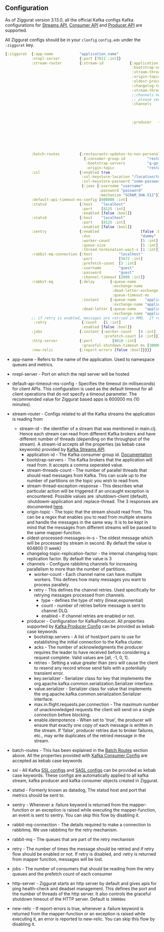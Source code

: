 ## Configuration

As of Ziggurat version 3.13.0, all the official Kafka configs Kafka configurations for [Streams API](https://docs.confluent.io/platform/current/installation/configuration/streams-configs.html), [Consumer API](https://docs.confluent.io/platform/current/installation/configuration/consumer-configs.html) and [Producer API](https://docs.confluent.io/platform/current/installation/configuration/producer-configs.html) are supported.

All Ziggurat configs should be in your `clonfig` `config.edn` under the `:ziggurat` key.

```clojure
{:ziggurat  {:app-name            "application_name"
            :nrepl-server         {:port [7011 :int]}
            :stream-router        {:stream-id            {:application-id                 "kafka_consumer_id"
                                                          :bootstrap-servers              "kafka-broker-1:6667,Kafka-broker-2:6667"
                                                          :stream-threads-count           [1 :int]
                                                          :origin-topic                   "kafka-topic-*"
                                                          :oldest-processed-message-in-s  [604800 :int]
                                                          :changelog-topic-replication-factor [3 :int]
                                                          :stream-thread-exception-response [:shutdown-client :keyword]
                                                          ;;channels help you increase the number of parallel processors more than the number of partitions of your topic.
                                                          ;; please see the channels section for more information.
                                                          :channels                           {:channel-1 {:worker-count [10 :int]
                                                                                                         :retry        {:type    [:linear :keyword]
                                                                                                                        :count   [5 :int]
                                                                                                                        :enabled [true :bool]}}}
                                                          :producer   {:bootstrap-servers                     "localhost:9092"
                                                                       :acks                                  "all"
                                                                       :retries-config                        5
                                                                       :max-in-flight-requests-per-connection 5
                                                                       :enable-idempotence                    false
                                                                       :value-serializer                      "org.apache.kafka.common.serialization.StringSerializer"
                                                                       :key-serializer                        "org.apache.kafka.common.serialization.StringSerializer"}}} 
            :batch-routes         {:restaurants-updates-to-non-personalized-es
                                    {:consumer-group-id          "restaurants-updates-consumer"
                                     :bootstrap-servers          "g-gojek-id-mainstream.golabs.io:6668"
                                     :origin-topic               "restaurant-updates-stream"}}
            :ssl                  {:enabled true
                                   :ssl-keystore-location "/location/to/keystore"
                                   :ssl-keystore-password "some-password"
                                   {:jaas {:username "username"
                                           :password "password"
                                           :mechanism "SCRAM_SHA-512"}}}
            :default-api-timeout-ms-config [600000 :int]
            :statsd               {:host    "localhost"
                                   :port    [8125 :int]
                                   :enabled [false :bool]}
            :statsd               {:host    "localhost"
                                   :port    [8125 :int]
                                   :enabled [false :bool]}
            :sentry               {:enabled                   [false :bool]
                                   :dsn                       "dummy"
                                   :worker-count              [5 :int]
                                   :queue-size                [5 :int]
                                   :thread-termination-wait-s [1 :int]}
            :rabbit-mq-connection {:host            "localhost"
                                   :port            [5672 :int]
                                   :prefetch-count  [3 :int]
                                   :username        "guest"
                                   :password        "guest"
                                   :channel-timeout [2000 :int]}
            :rabbit-mq            {:delay       {:queue-name           "application_name_delay_queue"
                                                 :exchange-name        "application_name_delay_exchange"
                                                 :dead-letter-exchange "application_name_instant_exchange"
                                                 :queue-timeout-ms     [5000 :int]}
                                   :instant     {:queue-name    "application_name_instant_queue"
                                                 :exchange-name "application_name_instant_exchange"}
                                   :dead-letter {:queue-name    "application_name_dead_letter_queue"
                                                 :exchange-name "application_name_dead_letter_exchange"}}
            ;; if retry is enabled, messages are retried in RMQ.  If retry is disabled, and :retry is returned from mapper function, messages will be lost.
             :retry                {:count   [5 :int]
                                   :enabled [false :bool]}
            :jobs                 {:instant {:worker-count   [4 :int]
                                             :prefetch-count [4 :int]}}
            :http-server          {:port         [8010 :int]
                                   :graceful-shutdown-timeout-ms [30000 :int]
            :new-relic            {:report-errors [false :bool]}}}}
```

- app-name - Refers to the name of the application. Used to namespace queues and metrics.
- nrepl-server - Port on which the repl server will be hosted
- default-api-timeout-ms-config - Specifies the timeout (in milliseconds) for client APIs. This configuration is used as the default timeout for all client operations that do not specify a timeout parameter. The recommended value for Ziggurat based apps is 600000 ms (10 minutes).
- stream-router - Configs related to all the Kafka streams the application is reading from

    - stream-id - the identifier of a stream that was mentioned in main.clj. Hence each stream can read from different Kafka brokers and have different number of threads (depending on the throughput of the stream). A stream-id accepts all the properties (as kebab case keywords) provided by [Kafka Streams API](https://kafka.apache.org/28/javadoc/org/apache/kafka/streams/StreamsConfig.html).
        - application-id - The Kafka consumer group id. [Documentation](https://kafka.apache.org/intro#intro_consumers)
        - bootstrap-servers - The Kafka brokers that the application will read from. It accepts a comma seperated value.
        - stream-threads-count - The number of parallel threads that should read messages from Kafka. This can scale up to the number of partitions on the topic you wish to read from.
        - stream-thread-exception-response - This describes what particular action will be triggered if an uncaught exception is encountered. Possible values are :shutdown-client (default), :shutdowm-application and :replace-thread. The 3 responses are documented [here](https://kafka-tutorials.confluent.io/error-handling/kstreams.html?_ga=2.107379330.1454767099.1620795696-1044723812.1563788148).
        - origin-topic - The topic that the stream should read from. This can be a regex that enables you to read from multiple streams and handle the messages in the same way. It is to be kept in mind that the messages from different streams will be passed to the same mapper-function.
        - oldest-processed-messages-in-s - The oldest message which will be processed by stream in second. By default the value is 604800 (1 week)
        - changelog-topic-replication-factor - the internal changelog topic replication factor. By default the value is 3
        - channels - Configure rabbitmq channels for increasing parallelism to more than the number of partitions.
            - worker-count - Each channel name can have multiple workers. This defines how many messages you want to process parallely.
            - retry - This defines the channel retries. Used specifically for retrying messages processed from channels.
                - type - defines the type of retry (linear,exponential)
                - count - number of retries before message is sent to channel DLQ.
                - enabled - if channel retries are enabled or not.
        - producer - Configuration for KafkaProducer. All properties supported by [Kafka Producer Config](https://kafka.apache.org/28/javadoc/org/apache/kafka/clients/producer/ProducerConfig.html) can be provided as kebab case keywords
            - bootstrap.servers - A list of host/port pairs to use for establishing the initial connection to the Kafka cluster.
            - acks - The number of acknowledgments the producer requires the leader to have received before considering a request complete. Valid values are [all, -1, 0, 1].
            - retries - Setting a value greater than zero will cause the client to resend any record whose send fails with a potentially transient error.
            - key.serializer - Serializer class for key that implements the org.apache.kafka.common.serialization.Serializer interface.
            - value.serializer - Serializer class for value that implements the org.apache.kafka.common.serialization.Serializer interface.
            - max.in.flight.requests.per.connection - The maximum number of unacknowledged requests the client will send on a single connection before blocking.
            - enable.idempotence - When set to 'true', the producer will ensure that exactly one copy of each message is written in the stream. If 'false', producer retries due to broker failures, etc., may write duplicates of the retried message in the stream.
- batch-routes - This has been explained in the [Batch Routes](https://github.com/gojek/ziggurat/tree/master#batch-consumption-using-kafka-consumer-api) section above. All the properties provided with [Kafka Consumer Config](https://kafka.apache.org/28/javadoc/org/apache/kafka/clients/consumer/ConsumerConfig.html) are accepted as kebab case keywords
- ssl - All Kafka [SSL configs](https://kafka.apache.org/28/javadoc/org/apache/kafka/common/config/SslConfigs.html) and [SASL configs](https://kafka.apache.org/28/javadoc/org/apache/kafka/common/config/SaslConfigs.html) can be provided as kebab case keywords. These configs are automatically applied to all kafka stream, kafka producer and kafka consumer objects created in Ziggurat.
- statsd - Formerly known as datadog, The statsd host and port that metrics should be sent to.
- sentry - Whenever a :failure keyword is returned from the mapper-function or an exception is raised while executing the mapper-function, an event is sent to sentry. You can skip this flow by disabling it.
- rabbit-mq-connection - The details required to make a connection to rabbitmq. We use rabbitmq for the retry mechanism.
- rabbit-mq - The queues that are part of the retry mechanism
- retry - The number of times the message should be retried and if retry flow should be enabled or not. If retry is disabled, and :retry is returned from mapper function, messages will be lost.
- jobs - The number of consumers that should be reading from the retry queues and the prefetch count of each consumer
- http-server - Ziggurat starts an http server by default and gives apis for ping health-check and deadset management. This defines the port and the number of threads of the http server. It also controls the graceful shutdown timeout of the HTTP server. Default is `30000ms`
- new-relic - If report-errors is true, whenever a :failure keyword is returned from the mapper-function or an exception is raised while executing it, an error is reported to new-relic. You can skip this flow by disabling it.
